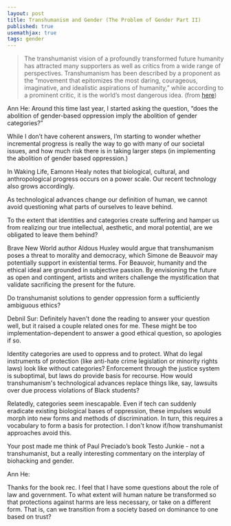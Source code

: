 ```yaml
---
layout: post
title: Transhumanism and Gender (The Problem of Gender Part II)
published: true
usemathjax: true
tags: gender
---
```

> The transhumanist vision of a profoundly transformed future humanity has attracted many supporters as well as critics from a wide range of perspectives. Transhumanism has been described by a proponent as the “movement that epitomizes the most daring, courageous, imaginative, and idealistic aspirations of humanity,” while according to a prominent critic, it is the world’s most dangerous idea. (from [here](https://transhumanism.fandom.com/wiki/Transhumanism))

Ann He: Around this time last year, I started asking the question, “does the abolition of gender-based oppression imply the abolition of gender categories?”

While I don’t have coherent answers, I’m starting to wonder whether incremental progress is really the way to go with many of our societal issues, and how much risk there is in taking larger steps (in implementing the abolition of gender based oppression.)

In Waking Life, Eamonn Healy notes that biological, cultural, and anthropological progress occurs on a power scale. Our recent technology also grows accordingly.

As technological advances change our definition of human, we cannot avoid questioning what parts of ourselves to leave behind.

To the extent that identities and categories create suffering and hamper us from realizing our true intellectual, aesthetic, and moral potential, are we obligated to leave them behind?

Brave New World author Aldous Huxley would argue that transhumanism poses a threat to morality and democracy, which Simone de Beauvoir may potentially support in existential terms. For Beauvoir, humanity and the ethical ideal are grounded in subjective passion. By envisioning the future as open and contingent, artists and writers challenge the mystification that validate sacrificing the present for the future.

Do transhumanist solutions to gender oppression form a sufficiently ambiguous ethics?

Debnil Sur: Definitely haven't done the reading to answer your question well, but it raised a couple related ones for me. These might be too implementation-dependent to answer a good ethical question, so apologies if so.

Identity categories are used to oppress and to protect. What do legal instruments of protection (like anti-hate crime legislation or minority rights laws) look like without categories? Enforcement through the justice system is suboptimal, but laws do provide basis for recourse. How would transhumanism's technological advances replace things like, say, lawsuits over due process violations of Black students?

Relatedly, categories seem inescapable. Even if tech can suddenly eradicate existing biological bases of oppression, these impulses would morph into new forms and methods of discrimination. In turn, this requires a vocabulary to form a basis for protection. I don't know if/how transhumanist approaches avoid this.

Your post made me think of Paul Preciado’s book Testo Junkie - not a transhumanist, but a really interesting commentary on the interplay of biohacking and gender.

Ann He:

Thanks for the book rec. I feel that I have some questions about the role of law and government. To what extent will human nature be transformed so that protections against harms are less necessary, or take on a different form. That is, can we transition from a society based on dominance to one based on trust?


<!--excerpt-->
